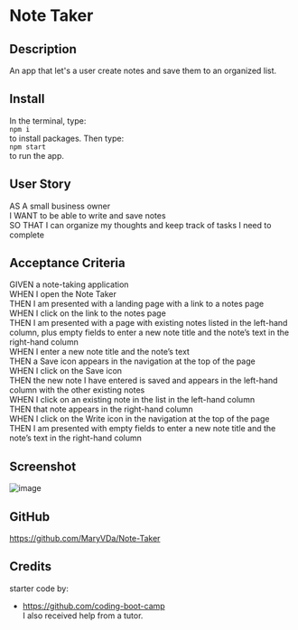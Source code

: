 # Note Taker

## Description
An app that let's a user create notes and save them to an organized list.

## Install
In the terminal, type:   
```npm i```   
to install packages. Then type:   
```npm start```   
to run the app.   

## User Story
AS A small business owner   
I WANT to be able to write and save notes   
SO THAT I can organize my thoughts and keep track of tasks I need to complete   

## Acceptance Criteria
GIVEN a note-taking application    
WHEN I open the Note Taker   
THEN I am presented with a landing page with a link to a notes page   
WHEN I click on the link to the notes page   
THEN I am presented with a page with existing notes listed in the left-hand column, plus empty fields to enter a new note title and the note’s text in the right-hand column    
WHEN I enter a new note title and the note’s text   
THEN a Save icon appears in the navigation at the top of the page   
WHEN I click on the Save icon   
THEN the new note I have entered is saved and appears in the left-hand column with the other existing notes   
WHEN I click on an existing note in the list in the left-hand column   
THEN that note appears in the right-hand column   
WHEN I click on the Write icon in the navigation at the top of the page   
THEN I am presented with empty fields to enter a new note title and the note’s text in the right-hand column   

## Screenshot
![image](https://github.com/MaryVDa/Note-Taker/assets/122223756/b867fbf1-d791-40ea-8490-700e744a8b3e)

## GitHub
https://github.com/MaryVDa/Note-Taker

## Credits
starter code by:
* https://github.com/coding-boot-camp   
I also received help from a tutor.
